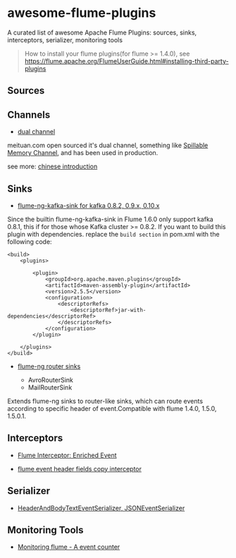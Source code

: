 # awesome-flume-plugins
A curated list of awesome Apache Flume Plugins: sources, sinks, interceptors, serializer, monitoring tools

> How to install your flume plugins(for flume >= 1.4.0), see https://flume.apache.org/FlumeUserGuide.html#installing-third-party-plugins

## Sources


## Channels

*   [dual channel](https://github.com/javachen/mt-flume/tree/master/flume-ng-channels/flume-dual-channel)

meituan.com open sourced it's dual channel, something like [Spillable Memory Channel](https://flume.apache.org/FlumeUserGuide.html#spillable-memory-channel), and has been used in production.

see more: [chinese introduction](http://tech.meituan.com/mt-log-system-optimization.html)


## Sinks

*   [flume-ng-kafka-sink for kafka 0.8.2, 0.9.x, 0.10.x](https://github.com/apache/flume/tree/trunk/flume-ng-sinks/flume-ng-kafka-sink)

Since the builtin flume-ng-kafka-sink in Flume 1.6.0 only support kafka 0.8.1, this if for those whose Kafka cluster >= 0.8.2. If you want to build this plugin with dependencies. replace the `build section` in pom.xml with the following code:

```
<build>  
    <plugins>  
  
        <plugin>  
            <groupId>org.apache.maven.plugins</groupId>  
            <artifactId>maven-assembly-plugin</artifactId>  
            <version>2.5.5</version>  
            <configuration>  
                <descriptorRefs>  
                    <descriptorRef>jar-with-dependencies</descriptorRef>  
                </descriptorRefs>  
            </configuration>  
        </plugin>  
  
    </plugins>  
</build>
```

*   [flume-ng router sinks](https://github.com/kylelin/flume-ng-router-sinks)

    *   AvroRouterSink
    *   MailRouterSink

Extends flume-ng sinks to router-like sinks, which can route events according to specific header of event.Compatible with flume 1.4.0, 1.5.0, 1.5.0.1.


## Interceptors

*   [Flume Interceptor: Enriched Event](https://github.com/keedio/flume-enrichment-interceptor-skeleton)

*   [flume event header fields copy interceptor](https://github.com/keedio/flume-event-header-fields-copy-interceptor)


## Serializer

*   [HeaderAndBodyTextEventSerializer, JSONEventSerializer](https://github.com/wdavidw/flume)


## Monitoring Tools

*   [Monitoring flume - A event counter](https://github.com/BenJoyenConseil/monitor-flume)
